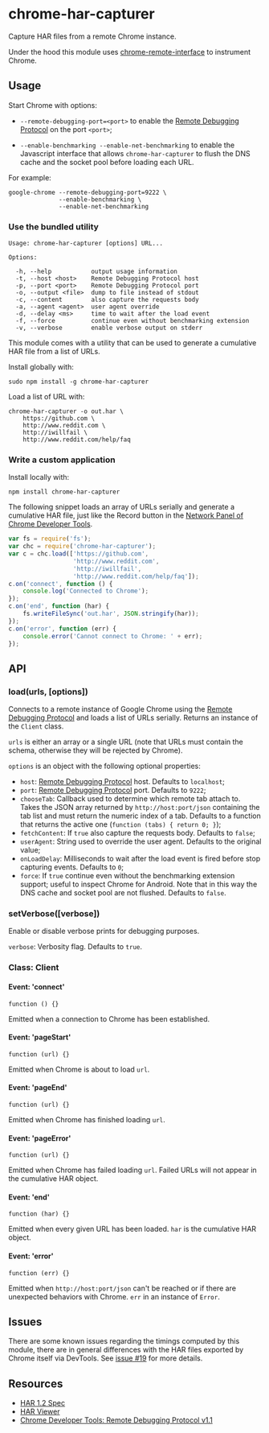 chrome-har-capturer
===================

Capture HAR files from a remote Chrome instance.

Under the hood this module uses [chrome-remote-interface][cri] to instrument
Chrome.

Usage
-----

Start Chrome with options:

- `--remote-debugging-port=<port>` to enable the
  [Remote Debugging Protocol][rdp] on the port `<port>`;

- `--enable-benchmarking --enable-net-benchmarking` to enable the Javascript
  interface that allows `chrome-har-capturer` to flush the DNS cache and the
  socket pool before loading each URL.

For example:

    google-chrome --remote-debugging-port=9222 \
                  --enable-benchmarking \
                  --enable-net-benchmarking

### Use the bundled utility

    Usage: chrome-har-capturer [options] URL...

    Options:

      -h, --help           output usage information
      -t, --host <host>    Remote Debugging Protocol host
      -p, --port <port>    Remote Debugging Protocol port
      -o, --output <file>  dump to file instead of stdout
      -c, --content        also capture the requests body
      -a, --agent <agent>  user agent override
      -d, --delay <ms>     time to wait after the load event
      -f, --force          continue even without benchmarking extension
      -v, --verbose        enable verbose output on stderr

This module comes with a utility that can be used to generate a cumulative HAR
file from a list of URLs.

Install globally with:

    sudo npm install -g chrome-har-capturer

Load a list of URL with:

    chrome-har-capturer -o out.har \
        https://github.com \
        http://www.reddit.com \
        http://iwillfail \
        http://www.reddit.com/help/faq

### Write a custom application

Install locally with:

    npm install chrome-har-capturer

The following snippet loads an array of URLs serially and generate a cumulative
HAR file, just like the Record button in the
[Network Panel of Chrome Developer Tools][net].

```javascript
var fs = require('fs');
var chc = require('chrome-har-capturer');
var c = chc.load(['https://github.com',
                  'http://www.reddit.com',
                  'http://iwillfail',
                  'http://www.reddit.com/help/faq']);
c.on('connect', function () {
    console.log('Connected to Chrome');
});
c.on('end', function (har) {
    fs.writeFileSync('out.har', JSON.stringify(har));
});
c.on('error', function (err) {
    console.error('Cannot connect to Chrome: ' + err);
});
```

API
---

### load(urls, [options])

Connects to a remote instance of Google Chrome using the
[Remote Debugging Protocol][rdp] and loads a list of URLs serially. Returns an
instance of the `Client` class.

`urls` is either an array or a single URL (note that URLs must contain the
schema, otherwise they will be rejected by Chrome).

`options` is an object with the following optional properties:

- `host`: [Remote Debugging Protocol][rdp] host. Defaults to `localhost`;
- `port`: [Remote Debugging Protocol][rdp] port. Defaults to `9222`;
- `chooseTab`: Callback used to determine which remote tab attach to. Takes the
  JSON array returned by `http://host:port/json` containing the tab list and
  must return the numeric index of a tab. Defaults to a function that returns
  the active one (`function (tabs) { return 0; }`);
- `fetchContent`: If `true` also capture the requests body. Defaults to `false`;
- `userAgent`: String used to override the user agent. Defaults to the
  original value;
- `onLoadDelay`: Milliseconds to wait after the load event is fired before
  stop capturing events. Defaults to `0`;
- `force`: If `true` continue even without the benchmarking extension support;
  useful to inspect Chrome for Android. Note that in this way the DNS cache and
  socket pool are not flushed. Defaults to `false`.

### setVerbose([verbose])

Enable or disable verbose prints for debugging purposes.

`verbose`: Verbosity flag. Defaults to `true`.

### Class: Client

#### Event: 'connect'

    function () {}

Emitted when a connection to Chrome has been established.

#### Event: 'pageStart'

    function (url) {}

Emitted when Chrome is about to load `url`.

#### Event: 'pageEnd'

    function (url) {}

Emitted when Chrome has finished loading `url`.

#### Event: 'pageError'

    function (url) {}

Emitted when Chrome has failed loading `url`. Failed URLs will not appear in the
cumulative HAR object.

#### Event: 'end'

    function (har) {}

Emitted when every given URL has been loaded. `har` is the cumulative HAR object.

#### Event: 'error'

    function (err) {}

Emitted when `http://host:port/json` can't be reached or if there are unexpected
behaviors with Chrome. `err` in an instance of `Error`.

Issues
------

There are some known issues regarding the timings computed by this module, there
are in general differences with the HAR files exported by Chrome itself via
DevTools. See
[issue #19](https://github.com/cyrus-and/chrome-har-capturer/issues/19) for more
details.

Resources
---------

- [HAR 1.2 Spec][har]
- [HAR Viewer][harview]
- [Chrome Developer Tools: Remote Debugging Protocol v1.1][rdp]

[cri]: https://github.com/cyrus-and/chrome-remote-interface
[har]: http://www.softwareishard.com/blog/har-12-spec/
[harview]: http://www.softwareishard.com/blog/har-viewer/
[rdp]: https://developer.chrome.com/devtools/docs/protocol/1.1/index
[net]: https://developer.chrome.com/devtools/docs/network#network-panel-overview
